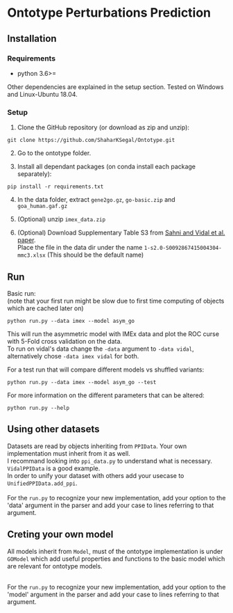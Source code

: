 # Ontotype Perturbations Prediction

## Installation

### Requirements

- python 3.6>=

Other dependencies are explained in the setup section. Tested on Windows and Linux-Ubuntu 18.04.

### Setup

1. Clone the GitHub repository (or download as zip and unzip):
```
git clone https://github.com/ShaharKSegal/Ontotype.git
```
        
2. Go to the ontotype folder.

3. Install all dependant packages (on conda install each package separately):
```
pip install -r requirements.txt
```

4. In the data folder, extract `gene2go.gz`, `go-basic.zip` and `goa_human.gaf.gz`

5. (Optional) unzip `imex_data.zip`

6. (Optional) Download Supplementary Table S3 from [Sahni and Vidal et al. paper](https://doi.org/10.1016/j.cell.2015.04.013).
    <br/> Place the file in the data dir under the name `1-s2.0-S0092867415004304-mmc3.xlsx` (This should be the default name)

## Run

Basic run:
<br/>(note that your first run might be slow due to first time computing of objects which are cached later on)
```
python run.py --data imex --model asym_go
```
This will run the asymmetric model with IMEx data and plot the ROC curse with 5-Fold cross validation on the data.
<br/> To run on vidal's data change the `-data` argument to `-data vidal`, alternatively chose `-data imex vidal` for both.

For a test run that will compare different models vs shuffled variants:
```
python run.py --data imex --model asym_go --test
```

For more information on the different parameters that can be altered:
```
python run.py --help
```

## Using other datasets
Datasets are read by objects inheriting from `PPIData`. Your own implementation must inherit from it as well.
<br/> I recommand looking into `ppi_data.py` to understand what is necessary. `VidalPPIData` is a good example.
<br/> In order to unify your dataset with others add your usecase to `UnifiedPPIData.add_ppi`.
<br/>
<br/> For the `run.py` to recognize your new implementation,
add your option to the 'data' argument in the parser and add your case to lines referring to that argument.

## Creting your own model
All models inherit from `Model`, must of the ontotype implementation is under `GOModel` which add useful properties and functions to the basic model which are relevant for ontotype models.

<br/> For the `run.py` to recognize your new implementation,
add your option to the 'model' argument in the parser and add your case to lines referring to that argument.